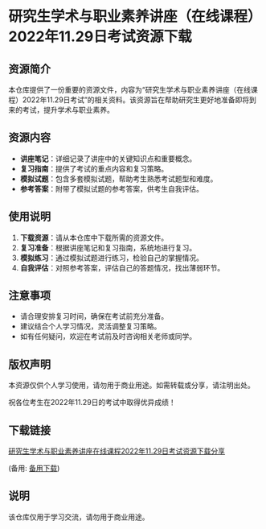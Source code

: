 # 研究生学术与职业素养讲座（在线课程）2022年11.29日考试资源下载

## 资源简介
本仓库提供了一份重要的资源文件，内容为“研究生学术与职业素养讲座（在线课程）2022年11.29日考试”的相关资料。该资源旨在帮助研究生更好地准备即将到来的考试，提升学术与职业素养。

## 资源内容
- **讲座笔记**：详细记录了讲座中的关键知识点和重要概念。
- **复习指南**：提供了考试的重点内容和复习策略。
- **模拟试题**：包含多套模拟试题，帮助考生熟悉考试题型和难度。
- **参考答案**：附带了模拟试题的参考答案，供考生自我评估。

## 使用说明
1. **下载资源**：请从本仓库中下载所需的资源文件。
2. **复习准备**：根据讲座笔记和复习指南，系统地进行复习。
3. **模拟练习**：通过模拟试题进行练习，检验自己的掌握情况。
4. **自我评估**：对照参考答案，评估自己的答题情况，找出薄弱环节。

## 注意事项
- 请合理安排复习时间，确保在考试前充分准备。
- 建议结合个人学习情况，灵活调整复习策略。
- 如有任何疑问，欢迎在考试前及时咨询相关老师或同学。

## 版权声明
本资源仅供个人学习使用，请勿用于商业用途。如需转载或分享，请注明出处。

祝各位考生在2022年11.29日的考试中取得优异成绩！

## 下载链接
[研究生学术与职业素养讲座在线课程2022年11.29日考试资源下载分享](https://pan.quark.cn/s/65107211b79a) 

(备用: [备用下载](https://pan.baidu.com/s/15rcyMCXEkvPBmCTSX3iWtA?pwd=1234))

## 说明

该仓库仅用于学习交流，请勿用于商业用途。
